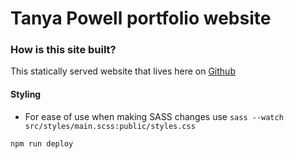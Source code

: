 # Tanya Powell portfolio website

### How is this site built?
This statically served website that lives here on [Github](https://github.com)

#### Styling
- For ease of use when making SASS changes use `sass --watch src/styles/main.scss:public/styles.css`

`npm run deploy`
